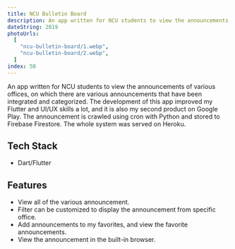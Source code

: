```yaml
---
title: NCU Bulletin Board
description: An app written for NCU students to view the announcements.
dateString: 2019
photoUrls:
  [
    "ncu-bulletin-board/1.webp",
    "ncu-bulletin-board/2.webp",
  ]
index: 50
---
```


An app written for NCU students to view the announcements of various offices, on which there are various announcements that have been integrated and categorized. The development of this app improved my Flutter and UI/UX skills a lot, and it is also my second product on Google Play. The announcement is crawled using cron with Python and stored to Firebase Firestore. The whole system was served on Heroku.

## Tech Stack

- Dart/Flutter

## Features

- View all of the various announcement.
- Filter can be customized to display the announcement from specific office.
- Add announcements to my favorites, and view the favorite announcements.
- View the announcement in the built-in browser.

